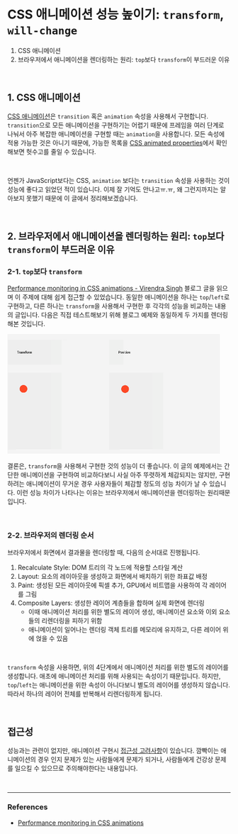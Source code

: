 # CSS 애니메이션 성능 높이기: `transform`, `will-change`

1. CSS 애니메이션
2. 브라우저에서 애니메이션을 렌더링하는 원리: `top`보다 `transform`이 부드러운 이유

<br>

## 1. CSS 애니메이션

[CSS 애니메이션](https://developer.mozilla.org/en-US/docs/Web/CSS/animation)은 `transition` 혹은 `animation` 속성을 사용해서 구현합니다. `transition`으로 모든 애니메이션을 구현하기는 어렵기 때문에 프레임을 여러 단계로 나눠서 아주 복잡한 애니메이션을 구현할 때는 `animation`을 사용합니다. 모든 속성에 적용 가능한 것은 아니기 때문에, 가능한 목록을 [CSS animated properties](https://developer.mozilla.org/ko/docs/Web/CSS/CSS_animated_properties)에서 확인해보면 헛수고를 줄일 수 있습니다.

<br>

언젠가 JavaScript보다는 CSS, `animation` 보다는 `transition` 속성을 사용하는 것이 성능에 좋다고 읽었던 적이 있습니다. 이제 잘 기억도 안나고ㅠ.ㅠ, 왜 그런지까지는 알아보지 못했기 때문에 이 글에서 정리해보겠습니다.

<br>

## 2. 브라우저에서 애니메이션을 렌더링하는 원리: `top`보다 `transform`이 부드러운 이유

### 2-1. `top`보다 `transform`

[Performance monitoring in CSS animations - Virendra Singh](https://medium.com/chegg/performance-monitoring-in-css-animations-f11a21d0054f) 블로그 글을 읽으며 이 주제에 대해 쉽게 접근할 수 있었습니다. 동일한 애니메이션을 하나는 `top`/`left`로 구현하고, 다른 하나는 `transform`을 사용해서 구현한 후 각각의 성능을 비교하는 내용의 글입니다. 다음은 직접 테스트해보기 위해 블로그 예제와 동일하게 두 가지를 렌더링해본 것입니다.

<img src="./../img/ani.gif" />

<br>

결론은, `transform`을 사용해서 구현한 것의 성능이 더 좋습니다. 이 글의 예제에서는 간단한 애니메이션을 구현하여 비교하다보니 사실 아주 뚜렷하게 체감되지는 않지만, 구현하려는 애니메이션이 무거운 경우 사용자들이 체감할 정도의 성능 차이가 날 수 있습니다. 이런 성능 차이가 나타나는 이유는 브라우저에서 애니메이션을 렌더링하는 원리때문입니다.

<br>

### 2-2. 브라우저의 렌더링 순서

브라우저에서 화면에서 결과물을 렌더링할 때, 다음의 순서대로 진행됩니다.

1. Recalculate Style: DOM 트리의 각 노드에 적용할 스타일 계산
2. Layout: 요소의 레이아웃을 생성하고 화면에서 배치하기 위한 좌표값 배정
3. Paint: 생성된 모든 레이아웃에 픽셀 추가, GPU에서 비트맵을 사용하여 각 레이어를 그림
4. Composite Layers: 생성한 레이어 계층들을 합하며 실제 화면에 렌더링
   - 이때 애니메이션 처리를 위한 별도의 레이어 생성, 애니메이션 요소와 이외 요소들의 리렌더링을 피하기 위함
   - 애니메이션이 일어나는 렌더링 객체 트리를 메모리에 유지하고, 다른 레이어 위에 얹을 수 있음

<br>

`transform` 속성을 사용하면, 위의 4단계에서 애니메이션 처리를 위한 별도의 레이어를 생성합니다. 애초에 애니메이션 처리를 위해 사용되는 속성이기 때문입니다. 하지만, `top`/`left`는 애니메이션을 위한 속성이 아니다보니 별도의 레이어를 생성하지 않습니다. 따라서 하나의 레이어 전체를 반복해서 리렌더링하게 됩니다.

<br>

## 접근성

성능과는 관련이 없지만, 애니메이션 구현시 [접근성 고려사항](https://developer.mozilla.org/en-US/docs/Web/CSS/animation#accessibility_concerns)이 있습니다. 깜빡이는 애니메이션의 경우 인지 문제가 있는 사람들에게 문제가 되거나, 사람들에게 건강상 문제를 일으킬 수 있으므로 주의해야한다는 내용입니다.

<br>

---

### References

- [Performance monitoring in CSS animations](https://medium.com/chegg/performance-monitoring-in-css-animations-f11a21d0054f)
